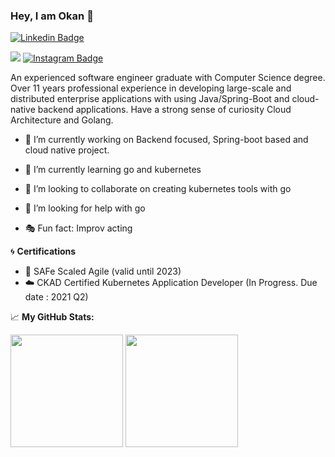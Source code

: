 ### Hey, I am Okan 👋
[![Linkedin Badge](https://img.shields.io/badge/-LinkedIn-0e76a8?style=flat-square&logo=Linkedin&logoColor=white)](https://linkedin.com/in/ocetin)

![](https://komarev.com/ghpvc/?username=okancetin)
[![Instagram Badge](https://img.shields.io/badge/-Instagram-e4405f?style=flat-square&logo=Instagram&logoColor=white)](https://instagram.com/ocetin/)

An experienced software engineer graduate with Computer Science degree. Over 11 years professional experience in developing large-scale and distributed enterprise applications with using Java/Spring-Boot and cloud-native backend applications. Have a strong sense of curiosity Cloud Architecture and Golang.

- 🔭 I’m currently working on Backend focused, Spring-boot based and cloud native project.


- 🌱 I’m currently learning go and kubernetes
- 👯 I’m looking to collaborate on creating kubernetes tools with go
- 🤔 I’m looking for help with go
- :performing_arts: Fun fact: Improv acting

:cyclone: **Certifications**
- :triangular_flag_on_post: SAFe Scaled Agile (valid until 2023)
- :cloud: CKAD Certified Kubernetes Application Developer (In Progress. Due date : 2021 Q2)


📈 **My GitHub Stats:**

<p>
  <img height="180em" src="https://github-readme-stats.vercel.app/api?username=okancetin&show_icons=true&hide_border=true&&count_private=true&include_all_commits=true" />
  <img height="180em" src="https://github-readme-stats.vercel.app/api/top-langs/?username=okancetin&exclude_repo=KNN-Image-Classification&show_icons=true&hide_border=true&layout=compact&langs_count=8"/>
</p>
